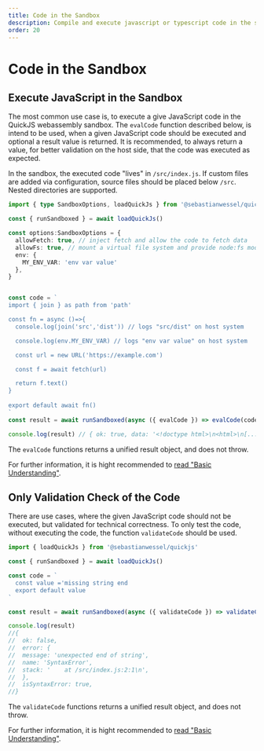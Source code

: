 ```yaml
---
title: Code in the Sandbox
description: Compile and execute javascript or typescript code in the sandbox
order: 20
---
```


# Code in the Sandbox

## Execute JavaScript in the Sandbox

The most common use case is, to execute a give JavaScript code in the QuickJS webassembly sandbox.
The `evalCode` function described below, is intend to be used, when a given JavaScript code should be executed and optional a result value is returned.
It is recommended, to always return a value, for better validation on the host side, that the code was executed as expected.

In the sandbox, the executed code "lives" in `/src/index.js`. If custom files are added via configuration, source files should be placed below `/src`. Nested directories are supported.

```typescript
import { type SandboxOptions, loadQuickJs } from '@sebastianwessel/quickjs'

const { runSandboxed } = await loadQuickJs()

const options:SandboxOptions = {
  allowFetch: true, // inject fetch and allow the code to fetch data
  allowFs: true, // mount a virtual file system and provide node:fs module
  env: {
    MY_ENV_VAR: 'env var value'
  },
}


const code = `
import { join } as path from 'path'

const fn = async ()=>{
  console.log(join('src','dist')) // logs "src/dist" on host system

  console.log(env.MY_ENV_VAR) // logs "env var value" on host system

  const url = new URL('https://example.com')

  const f = await fetch(url)

  return f.text()
}
  
export default await fn()
`
const result = await runSandboxed(async ({ evalCode }) => evalCode(code), options)

console.log(result) // { ok: true, data: '<!doctype html>\n<html>\n[....]</html>\n' }
```

The `evalCode` functions returns a unified result object, and does not throw.

For further information, it is hight recommended to [read "Basic Understanding"](./basic-understanding.md).

## Only Validation Check of the Code

There are use cases, where the given JavaScript code should not be executed, but validated for technical correctness.
To only test the code, without executing the code, the function `validateCode` should be used.

```typescript
import { loadQuickJs } from '@sebastianwessel/quickjs'

const { runSandboxed } = await loadQuickJs()

const code = `
  const value ='missing string end
  export default value
`

const result = await runSandboxed(async ({ validateCode }) => validateCode(code))

console.log(result)
//{
//  ok: false,
//  error: {
//  message: 'unexpected end of string',
//  name: 'SyntaxError',
//  stack: '    at /src/index.js:2:1\n',
//  },
//  isSyntaxError: true,
//}
```

The `validateCode` functions returns a unified result object, and does not throw.

For further information, it is hight recommended to [read "Basic Understanding"](./basic-understanding.md).